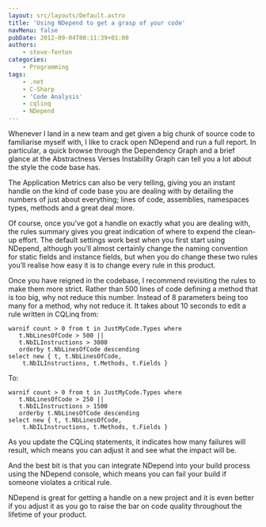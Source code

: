 ```yaml
---
layout: src/layouts/Default.astro
title: 'Using NDepend to get a grasp of your code'
navMenu: false
pubDate: 2012-09-04T00:11:39+01:00
authors:
    - steve-fenton
categories:
    - Programming
tags:
    - .net
    - C-Sharp
    - 'Code Analysis'
    - cqlinq
    - NDepend
---
```


Whenever I land in a new team and get given a big chunk of source code to familiarise myself with, I like to crack open NDepend and run a full report. In particular, a quick browse through the Dependency Graph and a brief glance at the Abstractness Verses Instability Graph can tell you a lot about the style the code base has.

The Application Metrics can also be very telling, giving you an instant handle on the kind of code base you are dealing with by detailing the numbers of just about everything; lines of code, assemblies, namespaces types, methods and a great deal more.

Of course, once you’ve got a handle on exactly what you are dealing with, the rules summary gives you great indication of where to expend the clean-up effort. The default settings work best when you first start using NDepend, although you’ll almost certainly change the naming convention for static fields and instance fields, but when you do change these two rules you’ll realise how easy it is to change every rule in this product.

Once you have reigned in the codebase, I recommend revisiting the rules to make them more strict. Rather than 500 lines of code defining a method that is too big, why not reduce this number. Instead of 8 parameters being too many for a method, why not reduce it. It takes about 10 seconds to edit a rule written in CQLinq from:

```
warnif count > 0 from t in JustMyCode.Types where
   t.NbLinesOfCode > 500 ||
   t.NbILInstructions > 3000
   orderby t.NbLinesOfCode descending
select new { t, t.NbLinesOfCode,
    t.NbILInstructions, t.Methods, t.Fields }
```

To:

```
warnif count > 0 from t in JustMyCode.Types where
   t.NbLinesOfCode > 250 ||
   t.NbILInstructions > 1500
   orderby t.NbLinesOfCode descending
select new { t, t.NbLinesOfCode,
    t.NbILInstructions, t.Methods, t.Fields }
```

As you update the CQLinq statements, it indicates how many failures will result, which means you can adjust it and see what the impact will be.

And the best bit is that you can integrate NDepend into your build process using the NDepend console, which means you can fail your build if someone violates a critical rule.

NDepend is great for getting a handle on a new project and it is even better if you adjust it as you go to raise the bar on code quality throughout the lifetime of your product.